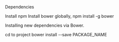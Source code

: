 Dependencies

Install npm
Install bower globally, npm install -g bower

Installing new dependencies via Bower.

cd to project
bower install --save PACKAGE_NAME
